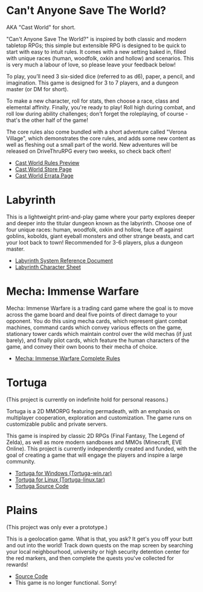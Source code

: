 Can't Anyone Save The World?
===

AKA "Cast World" for short.

"Can't Anyone Save The World?" is inspired by both classic and modern tabletop RPGs; this simple but extensible RPG is designed to be quick to start with easy to intuit rules. It comes with a new setting baked in, filled with unique races (human, woodfolk, oxkin and hollow) and scenarios. This is very much a labour of love, so please leave your feedback below!

To play, you’ll need 3 six-sided dice (referred to as d6), paper, a pencil, and imagination. This game is designed for 3 to 7 players, and a dungeon master (or DM for short).

To make a new character, roll for stats, then choose a race, class and elemental affinity. Finally, you're ready to play! Roll high during combat, and roll low during ability challenges; don't forget the roleplaying, of course - that's the other half of the game!

The core rules also come bundled with a short adventure called "Verona Village", which demonstrates the core rules, and adds some new content as well as fleshing out a small part of the world. New adventures will be released on DriveThruRPG every two weeks, so check back often!

* [Cast World Rules Preview](http://krgamestudios.com/dl/Rules_Preview.pdf)
* [Cast World Store Page](http://www.drivethrurpg.com/product/230186/Cast-World-Cant-Anyone-Save-The-World)
* [Cast World Errata Page](http://krgamestudios.com/errata.html)

Labyrinth
===

This is a lightweight print-and-play game where your party explores deeper and deeper into the titular dungeon known as the labyrinth. Choose one of four unique races: human, woodfolk, oxkin and hollow, face off against goblins, kobolds, giant eyeball monsters and other strange beasts, and cart your loot back to town! Recommended for 3-6 players, plus a dungeon master.

* [Labyrinth System Reference Document](dl/Labyrinth_SRD.pdf)
* [Labyrinth Character Sheet](dl/Labyrinth_Character_Sheet.pdf)

Mecha: Immense Warfare
===

Mecha: Immense Warfare is a trading card game where the goal is to move across the game board and deal five points of direct damage to your opponent. You do this using mecha cards, which represent giant combat machines, command cards which convey various effects on the game, stationary tower cards which maintain control over the wild mechas (if just barely), and finally pilot cards, which feature the human characters of the game, and convey their own boons to their mecha of choice.

* [Mecha: Immense Warfare Complete Rules](http://mecha.krgamestudios.com)

Tortuga
===

(This project is currently on indefinite hold for personal reasons.)

Tortuga is a 2D MMORPG featuring permadeath, with an emphasis on multiplayer cooperation, exploration and customization. The game runs on customizable public and private servers.

This game is inspired by classic 2D RPGs (Final Fantasy, The Legend of Zelda), as well as more modern sandboxes and MMOs (Minecraft, EVE Online). This project is currently independently created and funded, with the goal of creating a game that will engage the players and inspire a large community.

* [Tortuga for Windows (Tortuga-win.rar)](dl/Tortuga-win.rar)
* [Tortuga for Linux (Tortuga-linux.tar)](dl/Tortuga-linux.tar)
* [Tortuga Source Code](https://github.com/Ratstail91/Tortuga)

Plains
===

(This project was only ever a prototype.)

This is a geolocation game. What is that, you ask? It get's you off your butt and out into the world! Track down quests on the map screen by searching your local neighbourhood, university or high security detention center for the red markers, and then complete the quests you've collected for rewards!

* [Source Code](https://github.com/Ratstail91/Plains)
* This game is no longer functional. Sorry!


